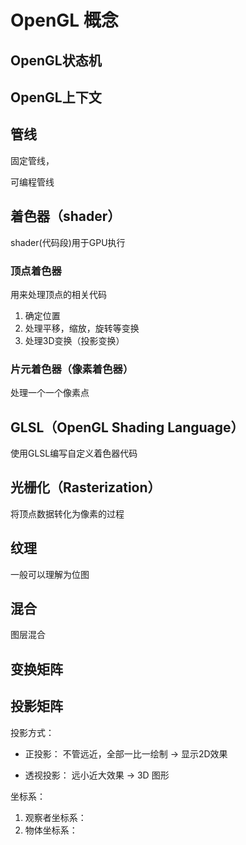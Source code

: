 # OpenGL 概念

## OpenGL状态机

## OpenGL上下文

## 管线

固定管线，

可编程管线

## 着色器（shader）

shader(代码段)用于GPU执行

### 顶点着色器

用来处理顶点的相关代码
1. 确定位置
2. 处理平移，缩放，旋转等变换
3. 处理3D变换（投影变换）

### 片元着色器（像素着色器）

处理一个一个像素点


## GLSL（OpenGL Shading Language）

使用GLSL编写自定义着色器代码

## 光栅化（Rasterization）

将顶点数据转化为像素的过程

## 纹理

一般可以理解为位图

## 混合

图层混合

## 变换矩阵

## 投影矩阵

投影方式：

- 正投影： 不管远近，全部一比一绘制 -> 显示2D效果

- 透视投影： 远小近大效果 -> 3D 图形

坐标系：

1. 观察者坐标系：
2. 物体坐标系：








